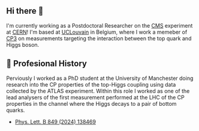 ## Hi there 👋
I'm currently working as a Postdoctoral Researcher on the [CMS](https://cms.cern) experiment at [CERN](https://home.cern)! I'm based at [UCLouvain](https://www.uclouvain.be/en) in Belgium, where I work a memeber of [CP3](https://cp3.irmp.ucl.ac.be/public/member/814/en) on measurements targeting the interaction between the top quark and Higgs boson.  

## :briefcase: Profesional History
Perviously I worked as a PhD student at the University of Manchester doing research into the CP properties of the top-Higgs coupling using data collected by the ATLAS experiment. Within this role I worked as one of the lead analysers of the first measurement performed at the LHC of the CP properties in the channel where the Higgs decays to a pair of bottom quarks. 
- [Phys. Lett. B 849 (2024) 138469](https://www.sciencedirect.com/science/article/pii/S0370269324000285/pdf)

<!--
**ZakLawrence/ZakLawrence** is a ✨ _special_ ✨ repository because its `README.md` (this file) appears on your GitHub profile.

Here are some ideas to get you started:

- 🔭 I’m currently working on ...
- 🌱 I’m currently learning ...
- 👯 I’m looking to collaborate on ...
- 🤔 I’m looking for help with ...
- 💬 Ask me about ...
- 📫 How to reach me: ...
- 😄 Pronouns: ...
- ⚡ Fun fact: ...
-->
